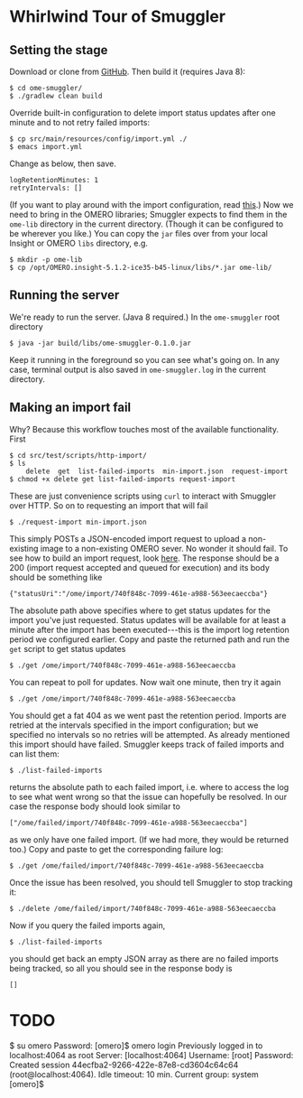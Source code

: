 Whirlwind Tour of Smuggler
==========================

Setting the stage
-----------------
Download or clone from [GitHub](https://github.com/c0c0n3/ome-smuggler).
Then build it (requires Java 8):

    $ cd ome-smuggler/
    $ ./gradlew clean build

Override built-in configuration to delete import status updates after one minute
and to not retry failed imports:

    $ cp src/main/resources/config/import.yml ./
    $ emacs import.yml

Change as below, then save.

    logRetentionMinutes: 1
    retryIntervals: []

(If you want to play around with the import configuration, read [this](https://github.com/c0c0n3/ome-smuggler/blob/master/src/main/java/ome/smuggler/config/items/ImportConfig.java).)
Now we need to bring in the OMERO libraries; Smuggler expects to find them in
the `ome-lib` directory in the current directory. (Though it can be configured
to be wherever you like.) You can copy the `jar` files over from your local
Insight or OMERO `libs` directory, e.g.

    $ mkdir -p ome-lib
    $ cp /opt/OMERO.insight-5.1.2-ice35-b45-linux/libs/*.jar ome-lib/


Running the server
------------------
We're ready to run the server. (Java 8 required.) In the `ome-smuggler` root
directory

    $ java -jar build/libs/ome-smuggler-0.1.0.jar

Keep it running in the foreground so you can see what's going on. In any case,
terminal output is also saved in `ome-smuggler.log` in the current directory.


Making an import fail
---------------------
Why? Because this workflow touches most of the available functionality. First

    $ cd src/test/scripts/http-import/
    $ ls
        delete  get  list-failed-imports  min-import.json  request-import
    $ chmod +x delete get list-failed-imports request-import

These are just convenience scripts using `curl` to interact with Smuggler over
HTTP. So on to requesting an import that will fail

    $ ./request-import min-import.json 

This simply POSTs a JSON-encoded import request to upload a non-existing image
to a non-existing OMERO sever. No wonder it should fail. To see how to build
an import request, look [here](https://github.com/c0c0n3/ome-smuggler/blob/master/src/main/java/ome/smuggler/web/ImportRequest.java).
The response should be a 200 (import request accepted and queued for execution)
and its body should be something like

    {"statusUri":"/ome/import/740f848c-7099-461e-a988-563eecaeccba"}

The absolute path above specifies where to get status updates for the import
you've just requested. Status updates will be available for at least a minute
after the import has been executed---this is the import log retention period
we configured earlier. Copy and paste the returned path and run the `get`
script to get status updates

    $ ./get /ome/import/740f848c-7099-461e-a988-563eecaeccba

You can repeat to poll for updates. Now wait one minute, then try it again

    $ ./get /ome/import/740f848c-7099-461e-a988-563eecaeccba

You should get a fat 404 as we went past the retention period.
Imports are retried at the intervals specified in the import configuration;
but we specified no intervals so no retries will be attempted. As already
mentioned this import should have failed. Smuggler keeps track of failed
imports and can list them:

    $ ./list-failed-imports 

returns the absolute path to each failed import, i.e. where to access the log
to see what went wrong so that the issue can hopefully be resolved. In our case
the response body should look similar to

    ["/ome/failed/import/740f848c-7099-461e-a988-563eecaeccba"]

as we only have one failed import. (If we had more, they would be returned
too.) Copy and paste to get the corresponding failure log:

    $ ./get /ome/failed/import/740f848c-7099-461e-a988-563eecaeccba

Once the issue has been resolved, you should tell Smuggler to stop tracking it:

    $ ./delete /ome/failed/import/740f848c-7099-461e-a988-563eecaeccba

Now if you query the failed imports again,

    $ ./list-failed-imports

you should get back an empty JSON array as there are no failed imports being
tracked, so all you should see in the response body is

    []

TODO
====
$ su omero
Password: 
[omero]$ omero login
Previously logged in to localhost:4064 as root
Server: [localhost:4064]
Username: [root]
Password:
Created session 44ecfba2-9266-422e-87e8-cd3604c64c64 (root@localhost:4064). Idle timeout: 10 min. Current group: system
[omero]$ 

